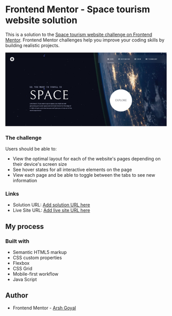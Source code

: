 # Frontend Mentor - Space tourism website solution

This is a solution to the [Space tourism website challenge on Frontend Mentor](https://www.frontendmentor.io/challenges/space-tourism-multipage-website-gRWj1URZ3). Frontend Mentor challenges help you improve your coding skills by building realistic projects. 

![](assets/shared/screenshot.png)

### The challenge

Users should be able to:

- View the optimal layout for each of the website's pages depending on their device's screen size
- See hover states for all interactive elements on the page
- View each page and be able to toggle between the tabs to see new information


### Links

- Solution URL: [Add solution URL here](https://www.frontendmentor.io/solutions/space-tourism-website-igWosQVmb)
- Live Site URL: [Add live site URL here](https://space-tourism-developingweb.vercel.app)

## My process

### Built with

- Semantic HTML5 markup
- CSS custom properties
- Flexbox
- CSS Grid
- Mobile-first workflow
- Java Script


## Author

- Frontend Mentor - [Arsh Goyal](https://www.frontendmentor.io/profile/developingWeb)
